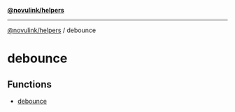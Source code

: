 [**@novulink/helpers**](../README.md)

***

[@novulink/helpers](../modules.md) / debounce

# debounce

## Functions

- [debounce](functions/debounce.md)
